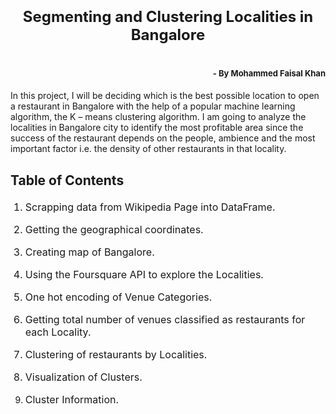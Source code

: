<h1 align=center><font size = 5>Segmenting and Clustering Localities in Bangalore</font></h1>

<h1 align=right><font size = 2> - By Mohammed Faisal Khan</font></h1>



In this project, I will be deciding which is the best possible location to open a restaurant in Bangalore with the help of a popular machine learning algorithm, the K – means clustering algorithm.  I am going to analyze the localities in Bangalore city to identify the most profitable area since the success of the restaurant depends on the people, ambience and the most important factor i.e. the density of other restaurants in that locality. 

## Table of Contents

<div class="alert alert-block alert-info" style="margin-top: 20px">

<font size = 3>

1.  <a>Scrapping data from Wikipedia Page into DataFrame.</a>

2.  <a>Getting the geographical coordinates.</a>

3.  <a>Creating map of Bangalore.</a>

4.  <a>Using the Foursquare API to explore the Localities.</a>

5.  <a>One hot encoding of Venue Categories.</a> 

6.  <a>Getting total number of venues classified as restaurants for each Locality.</a>

7.  <a>Clustering of restaurants by Localities.</a>

8.  <a>Visualization of Clusters.</a>

9.  <a>Cluster Information.</a>
    
    </font>
    </div>

